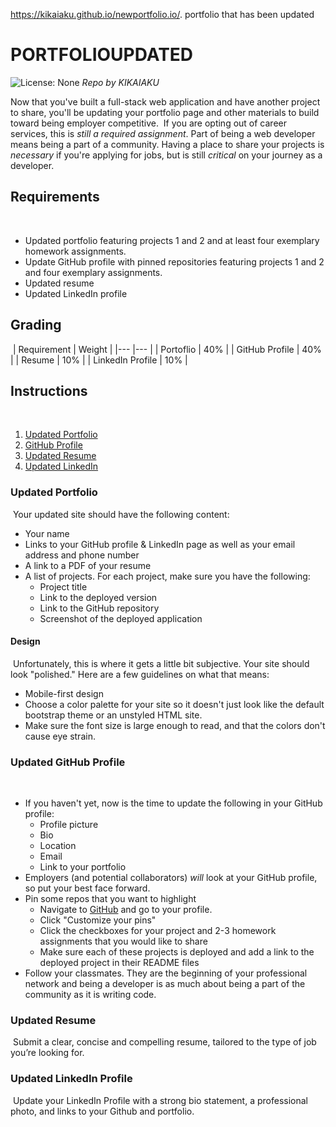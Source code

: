 https://kikaiaku.github.io/newportfolio.io/.
portfolio that has been updated


# PORTFOLIOUPDATED
![License: None](https://img.shields.io/github/languages/top/kikaiaku/readmegen.io)
_Repo by KIKAIAKU_

Now that you've built a full-stack web application and have another project to share, you'll be updating your portfolio page and other materials to build toward being employer competitive.
​
If you are opting out of career services, this is *still a required assignment*. Part of being a web developer means being a part of a community. Having a place to share your projects is *necessary* if you're applying for jobs, but is still *critical* on your journey as a developer.
​
​
## Requirements
​
* Updated portfolio featuring projects 1 and 2 and at least four exemplary homework assignments. 
​
* Update GitHub profile with pinned repositories featuring projects 1 and 2 and four exemplary assignments. 
​
* Updated resume
​
* Updated LinkedIn profile
​
​
## Grading
​
| Requirement      | Weight |
|---               |---     |
| Portoflio        | 40%    |
| GitHub Profile   | 40%    |
| Resume           | 10%    |
| LinkedIn Profile | 10%    |
​
​
## Instructions
​
1. [Updated Portfolio](#updated-portfolio)
2. [GitHub Profile](#updated-github-profile)
3. [Updated Resume](#updated-resume)
4. [Updated LinkedIn](#updated-linkedin)
​
### Updated Portfolio
​
Your updated site should have the following content:
​
* Your name
​
* Links to your GitHub profile & LinkedIn page as well as your email address and phone number
​
* A link to a PDF of your resume
​
* A list of projects. For each project, make sure you have the following:
​
  * Project title
​
  * Link to the deployed version
​
  * Link to the GitHub repository
​
  * Screenshot of the deployed application
​
​
#### Design
​
Unfortunately, this is where it gets a little bit subjective. Your site should look
"polished." Here are a few guidelines on what that means:
​
* Mobile-first design
​
* Choose a color palette for your site so it doesn't just look like
the default bootstrap theme or an unstyled HTML site.
​
* Make sure the font size is large enough to read, and that the colors don't cause eye strain.
​
​
### Updated GitHub Profile 
​
* If you haven't yet, now is the time to update the following in your GitHub profile: 
​
    * Profile picture
​
    * Bio
​
    * Location
​
    * Email
​
    * Link to your portfolio
​
* Employers (and potential collaborators) _will_ look at your GitHub profile, so put your best face forward. 
​
* Pin some repos that you want to highlight
​
  * Navigate to [GitHub](https://github.com/) and go to your profile.
​
  * Click "Customize your pins"
​
  * Click the checkboxes for your project and 2-3 homework assignments that you would like to share
​
  * Make sure each of these projects is deployed and add a link to the deployed project in their README files
​
* Follow your classmates. They are the beginning of your professional network and being a developer is as much about being a part of the community as it is writing code. 
​
​
### Updated Resume 
​
Submit a clear, concise and compelling resume, tailored to the type of job you’re looking for.
​
​
### Updated LinkedIn Profile 
​
Update your LinkedIn Profile with a strong bio statement, a professional photo, and links to your Github and portfolio.

